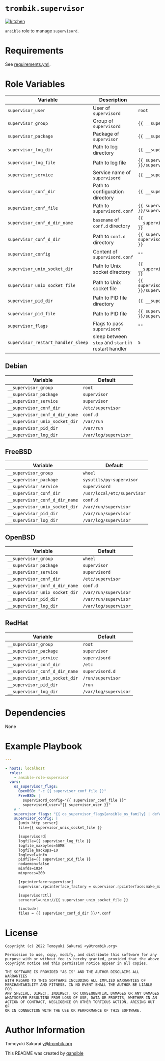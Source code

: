 # `trombik.supervisor`

[![kitchen](https://github.com/trombik/ansible-role-supervisor/actions/workflows/kitchen.yml/badge.svg)](https://github.com/trombik/ansible-role-supervisor/actions/workflows/kitchen.yml)

`ansible` role to manage `supervisord`.

# Requirements

See [requirements.yml](requirements.yml).

# Role Variables

| Variable | Description | Default |
|----------|-------------|---------|
| `supervisor_user` | User of `supervisord` | `root` |
| `supervisor_group` | Group of `supervisord` | `{{ __supervisor_group }}` |
| `supervisor_package` | Package of `supervisor` | `{{ __supervisor_package }}` |
| `supervisor_log_dir` | Path to log directory | `{{ __supervisor_log_dir }}` |
| `supervisor_log_file` | Path to log file | `{{ supervisor_log_dir }}/supervisord.log` |
| `supervisor_service` | Service name of `supervisord` | `{{ __supervisor_service }}` |
| `supervisor_conf_dir` | Path to configuration directory | `{{ __supervisor_conf_dir }}` |
| `supervisor_conf_file` | Path to `supervisord.conf` | `{{ supervisor_conf_dir }}/supervisord.conf` |
| `supervisor_conf_d_dir_name` | `basename` of `conf.d` directory | `{{ __supervisor_conf_d_dir_name }}` |
| `supervisor_conf_d_dir` | Path to `conf.d` directory | `{{ supervisor_conf_dir }}/{{ supervisor_conf_d_dir_name }}` |
| `supervisor_config` | Content of `supervisord.conf` | `""` |
| `supervisor_unix_socket_dir` | Path to Unix socket directory | `{{ __supervisor_unix_socket_dir }}` |
| `supervisor_unix_socket_file` | Path to Unix socket file | `{{ supervisor_unix_socket_dir }}/supervisor.sock` |
| `supervisor_pid_dir` | Path to PID file directory | `{{ __supervisor_pid_dir }}` |
| `supervisor_pid_file` | Path to PID file | `{{ supervisor_pid_dir }}/supervisord.pid` |
| `supervisor_flags` | Flags to pass `supervisord` | `""` |
| `supervisor_restart_handler_sleep` | sleep between `stop` and `start` in restart handler | `5` |

## Debian

| Variable | Default |
|----------|---------|
| `__supervisor_group` | `root` |
| `__supervisor_package` | `supervisor` |
| `__supervisor_service` | `supervisor` |
| `__supervisor_conf_dir` | `/etc/supervisor` |
| `__supervisor_conf_d_dir_name` | `conf.d` |
| `__supervisor_unix_socket_dir` | `/var/run` |
| `__supervisor_pid_dir` | `/var/run` |
| `__supervisor_log_dir` | `/var/log/supervisor` |

## FreeBSD

| Variable | Default |
|----------|---------|
| `__supervisor_group` | `wheel` |
| `__supervisor_package` | `sysutils/py-supervisor` |
| `__supervisor_service` | `supervisord` |
| `__supervisor_conf_dir` | `/usr/local/etc/supervisor` |
| `__supervisor_conf_d_dir_name` | `conf.d` |
| `__supervisor_unix_socket_dir` | `/var/run/supervisor` |
| `__supervisor_pid_dir` | `/var/run/supervisor` |
| `__supervisor_log_dir` | `/var/log/supervisor` |

## OpenBSD

| Variable | Default |
|----------|---------|
| `__supervisor_group` | `wheel` |
| `__supervisor_package` | `supervisor` |
| `__supervisor_service` | `supervisord` |
| `__supervisor_conf_dir` | `/etc/supervisor` |
| `__supervisor_conf_d_dir_name` | `conf.d` |
| `__supervisor_unix_socket_dir` | `/var/run/supervisor` |
| `__supervisor_pid_dir` | `/var/run/supervisor` |
| `__supervisor_log_dir` | `/var/log/supervisor` |

## RedHat

| Variable | Default |
|----------|---------|
| `__supervisor_group` | `root` |
| `__supervisor_package` | `supervisor` |
| `__supervisor_service` | `supervisord` |
| `__supervisor_conf_dir` | `/etc` |
| `__supervisor_conf_d_dir_name` | `supervisord.d` |
| `__supervisor_unix_socket_dir` | `/run/supervisor` |
| `__supervisor_pid_dir` | `/run` |
| `__supervisor_log_dir` | `/var/log/supervisor` |

# Dependencies

None

# Example Playbook

```yaml
---

- hosts: localhost
  roles:
    - ansible-role-supervisor
  vars:
    os_supervisor_flags:
      OpenBSD: "-c {{ supervisor_conf_file }}"
      FreeBSD: |
        supervisord_config="{{ supervisor_conf_file }}"
        supervisord_user="{{ supervisor_user }}"
    # "
    supervisor_flags: "{{ os_supervisor_flags[ansible_os_family] | default('') }}"
    supervisor_config: |
      [unix_http_server]
      file={{ supervisor_unix_socket_file }}

      [supervisord]
      logfile={{ supervisor_log_file }}
      logfile_maxbytes=50MB
      logfile_backups=10
      loglevel=info
      pidfile={{ supervisor_pid_file }}
      nodaemon=false
      minfds=1024
      minprocs=200

      [rpcinterface:supervisor]
      supervisor.rpcinterface_factory = supervisor.rpcinterface:make_main_rpcinterface

      [supervisorctl]
      serverurl=unix://{{ supervisor_unix_socket_file }}

      [include]
      files = {{ supervisor_conf_d_dir }}/*.conf
```

# License

```
Copyright (c) 2022 Tomoyuki Sakurai <y@trombik.org>

Permission to use, copy, modify, and distribute this software for any
purpose with or without fee is hereby granted, provided that the above
copyright notice and this permission notice appear in all copies.

THE SOFTWARE IS PROVIDED "AS IS" AND THE AUTHOR DISCLAIMS ALL WARRANTIES
WITH REGARD TO THIS SOFTWARE INCLUDING ALL IMPLIED WARRANTIES OF
MERCHANTABILITY AND FITNESS. IN NO EVENT SHALL THE AUTHOR BE LIABLE FOR
ANY SPECIAL, DIRECT, INDIRECT, OR CONSEQUENTIAL DAMAGES OR ANY DAMAGES
WHATSOEVER RESULTING FROM LOSS OF USE, DATA OR PROFITS, WHETHER IN AN
ACTION OF CONTRACT, NEGLIGENCE OR OTHER TORTIOUS ACTION, ARISING OUT OF
OR IN CONNECTION WITH THE USE OR PERFORMANCE OF THIS SOFTWARE.
```

# Author Information

Tomoyuki Sakurai <y@trombik.org>

This README was created by [qansible](https://github.com/trombik/qansible)
